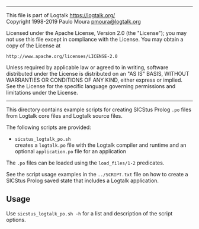 ________________________________________________________________________

This file is part of Logtalk <https://logtalk.org/>  
Copyright 1998-2019 Paulo Moura <pmoura@logtalk.org>

Licensed under the Apache License, Version 2.0 (the "License");
you may not use this file except in compliance with the License.
You may obtain a copy of the License at

    http://www.apache.org/licenses/LICENSE-2.0

Unless required by applicable law or agreed to in writing, software
distributed under the License is distributed on an "AS IS" BASIS,
WITHOUT WARRANTIES OR CONDITIONS OF ANY KIND, either express or implied.
See the License for the specific language governing permissions and
limitations under the License.
________________________________________________________________________


This directory contains example scripts for creating SICStus Prolog `.po`
files from Logtalk core files and Logtalk source files.

The following scripts are provided:

- `sicstus_logtalk_po.sh`  
	creates a `logtalk.po` file with the Logtalk compiler and runtime
	and an optional `application.po` file for an application

The `.po` files can be loaded using the `load_files/1-2` predicates.

See the script usage examples in the `../SCRIPT.txt` file on how to
create a SICStus Prolog saved state that includes a Logtalk application.

Usage
-----

Use `sicstus_logtalk_po.sh -h` for a list and description of the script
options.
